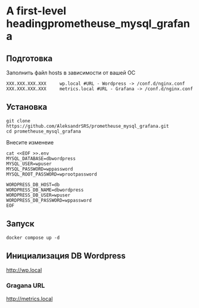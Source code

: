 # A first-level headingprometheuse_mysql_grafana
## Подготовка


Заполнить файл hosts в зависимости от вашей ОС
```
XXX.XXX.XXX.XXX		wp.local #URL - Wordpress -> /conf.d/nginx.conf
XXX.XXX.XXX.XXX		metrics.local #URL - Grafana -> /conf.d/nginx.conf
```

## Установка
```
git clone  https://github.com/AleksandrSRS/prometheuse_mysql_grafana.git
cd prometheuse_mysql_grafana
```
Внесите изменеие
```
cat <<EOF >>.env
MYSQL_DATABASE=dbwordpress
MYSQL_USER=wpuser
MYSQL_PASSWORD=wppassword
MYSQL_ROOT_PASSWORD=wprootpassword

WORDPRESS_DB_HOST=db
WORDPRESS_DB_NAME=dbwordpress
WORDPRESS_DB_USER=wpuser
WORDPRESS_DB_PASSWORD=wppassword
EOF
```
## Запуск
```
docker compose up -d
```
## Инициализация DB Wordpress
http://wp.local
### Gragana URL
http://metrics.local
